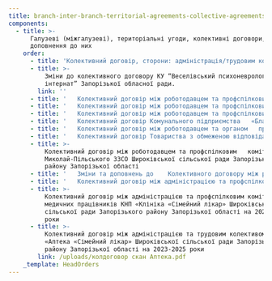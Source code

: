 ```yaml
---
title: branch-inter-branch-territorial-agreements-collective-agreements
components:
  - title: >-
      Галузеві (міжгалузеві), територіальні угоди, колективні договори, зміни і
      доповнення до них
    order:
      - title: 'Колективний договір, сторони: адміністрація/трудовим колективом'
      - title: >-
          Зміни до колективного договору КУ “Веселівський психоневрологічний
          інтернат” Запорізької обласної ради.
        link: ''
      - title: '   Колективний договір між роботодавцем та профспілковим   комітетом Лукашівського навчально-виховного комплексу «загальноосвітнього   навчального закладу – закладу дошкільної освіти» Широківської сільської ради   Запорізького району Запорізької області на 2021-2025 роки.     '
      - title: '   Колективний договір між роботодавцем та профспілковим   комітетом Володимирівський заклад загальної середньої освіти «Успіх»   Широківської сільської ради Запорізького району Запорізької області на 2021 –   2025 роки    '
      - title: '   Колективний договір між роботодавцем та профспілковим   комітетом Новопетрівської гімназії Широківської сільської ради Запорізького   району Запорізької області на 2021 – 2025 роки   '
      - title: '   Колективний договір Комунального підприємства   «Благводсервіс Широківської громади» Широківської сільської ради Запорізького   району Запорізької області на 2021-2026 роки   '
      - title: '   Колективний договір між роботодавцем та органом   профспілки комунального закладу «Августинівська початкова школа» Широківської   сільської ради Запорізького району Запорізької області на 2021-2026 роки    '
      - title: '   Колективний договір Товариства з обмеженою відповідальністю   «ІНТЕК» на 2020 – 2021 роки   '
      - title: >-
          Колективний договір між роботодавцем та профспілковим   комітетом
          Миколай-Пільського ЗЗСО Широківської сільської ради Запорізького  
          району Запорізької області
      - title: '   Зміни та доповнень до    Колективного договору між роботодавцем та органом профспілки   комунального закладу Августинівської початкової школи Широківської сільської   ради Запорізького району Запорізької області на 2021-2026 роки   '
      - title: '   Колективний договір між адміністрацією та профспілковим   комітетом Петропільського опорного закладу загальної середньої   освіти Широківської сільської ради Запорізького району Запорізької області на   2021-2026 роки    '
      - title: >-
          Колективний договір між адміністрацією та профспілковим комітетом
          медичних працівників КНП «Клініка «Сімейний лікар» Широківської
          сільської ради Запорізького району Запорізької області на 2022-2025
          роки 
      - title: >-
          Колективний договір між адміністрацією та трудовим колективом КП
          «Аптека «Сімейний лікар» Широківської сільської ради Запорізького
          району Запорізької області на 2023-2025 роки 
        link: /uploads/колдоговор скан Аптека.pdf
    _template: HeadOrders
---
```


